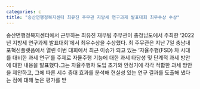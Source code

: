 ```yaml
---
categories: c
title: "송산면행정복지센터 최유진 주무관 지방세 연구과제 발표대회 최우수상 수상"
---
```

송산면행정복지센터에서 근무하는 최유진 재무팀 주무관이 충청남도에서 주최한 ‘2022년 지방세 연구과제 발표대회’에서 최우수상을 수상했다. 최 주무관은 지난 7일 충남내포혁신플랫폼에서 열린 이번 대회에서 최근 이슈가 되고 있는 ‘자율주행(FSD) 차 시대를 대비한 과세 연구’를 주제로 자율주행 기능에 대한 과세 타당성 및 단계적 과세 방안에 대한 내용을 발표했다.그는 자율주행차 도입 초기와 안정기에 각각 적합한 과세 방안을 제안하고, 그에 따른 세수 증대 효과를 분석해 현실성 있는 연구 결과를 도출해 냈다는 점에 대해 높은 평가를 받